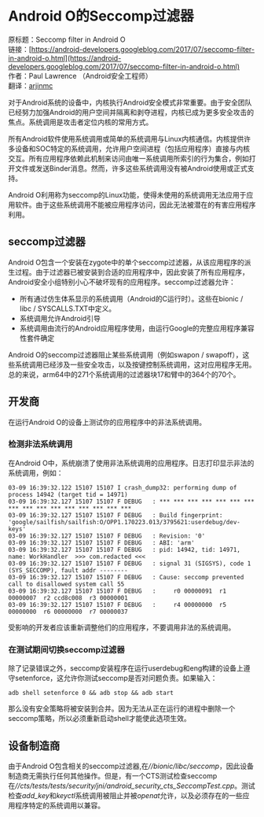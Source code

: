 # Android O的Seccomp过滤器

原标题：Seccomp filter in Android O  
链接：[https://android-developers.googleblog.com/2017/07/seccomp-filter-in-android-o.html](https://android-developers.googleblog.com/2017/07/seccomp-filter-in-android-o.html)  
作者：Paul Lawrence （Android安全工程师）  
翻译：[arjinmc](https://github.com/arjinmc)  

对于Android系统的设备中，内核执行Android安全模式非常重要。由于安全团队已经努力加强Android的用户空间并隔离和剥夺进程，内核已成为更多安全攻击的焦点。系统调用是攻击者定位内核的常用方式。

所有Android软件使用系统调用或简单的系统调用与Linux内核通信。内核提供许多设备和SOC特定的系统调用，允许用户空间进程（包括应用程序）直接与内核交互。所有应用程序依赖此机制来访问由唯一系统调用所索引的行为集合，例如打开文件或发送Binder消息。然而，许多这些系统调用没有被Android使用或正式支持。

Android O利用称为seccomp的Linux功能，使得未使用的系统调用无法应用于应用软件。由于这些系统调用不能被应用程序访问，因此无法被潜在的有害应用程序利用。

## seccomp过滤器

Android O包含一个安装在zygote中的单个seccomp过滤器，从该应用程序的派生过程。由于过滤器已被安装到合适的应用程序中，因此安装了所有应用程序，Android安全小组特别小心不破坏现有的应用程序。seccomp过滤器允许：

* 所有通过仿生体系显示的系统调用（Android的C运行时）。这些在bionic / libc / SYSCALLS.TXT中定义。
* 系统调用允许Android引导
* 系统调用由流行的Android应用程序使用，由运行Google的完整应用程序兼容性套件确定

Android O的seccomp过滤器阻止某些系统调用（例如swapon / swapoff），这些系统调用已经涉及一些安全攻击，以及按键控制系统调用，这对应用程序无用。总的来说，arm64中的271个系统调用的过滤器块17和臂中的364个的70个。

## 开发商

在运行Android O的设备上测试你的应用程序中的非法系统调用。

### 检测非法系统调用

在Android O中，系统崩溃了使用非法系统调用的应用程序。日志打印显示非法的系统调用，例如：

```code
03-09 16:39:32.122 15107 15107 I crash_dump32: performing dump of process 14942 (target tid = 14971)
03-09 16:39:32.127 15107 15107 F DEBUG   : *** *** *** *** *** *** *** *** *** *** *** *** *** *** *** ***
03-09 16:39:32.127 15107 15107 F DEBUG   : Build fingerprint: 'google/sailfish/sailfish:O/OPP1.170223.013/3795621:userdebug/dev-keys'
03-09 16:39:32.127 15107 15107 F DEBUG   : Revision: '0'
03-09 16:39:32.127 15107 15107 F DEBUG   : ABI: 'arm'
03-09 16:39:32.127 15107 15107 F DEBUG   : pid: 14942, tid: 14971, name: WorkHandler  >>> com.redacted <<<
03-09 16:39:32.127 15107 15107 F DEBUG   : signal 31 (SIGSYS), code 1 (SYS_SECCOMP), fault addr --------
03-09 16:39:32.127 15107 15107 F DEBUG   : Cause: seccomp prevented call to disallowed system call 55
03-09 16:39:32.127 15107 15107 F DEBUG   :     r0 00000091  r1 00000007  r2 ccd8c008  r3 00000001
03-09 16:39:32.127 15107 15107 F DEBUG   :     r4 00000000  r5 00000000  r6 00000000  r7 00000037
```

受影响的开发者应该重新调整他们的应用程序，不要调用非法的系统调用。

### 在测试期间切换seccomp过滤器

除了记录错误之外，seccomp安装程序在运行userdebug和eng构建的设备上遵守setenforce，这允许你测试seccomp是否对问题负责。如果输入：
```code
adb shell setenforce 0 && adb stop && adb start 
```
那么没有安全策略将被安装到合并。因为无法从正在运行的进程中删除一个seccomp策略，所以必须重新启动shell才能使此选项生效。

## 设备制造商

由于Android O包含相关的seccomp过滤器,在<i>//bionic/libc/seccomp</i>，因此设备制造商无需执行任何其他操作。但是，有一个CTS测试检查seccomp在<i>//cts/tests/tests/security/jni/android_security_cts_SeccompTest.cpp</i>。测试检查<i>add_key</i>和<i>keyctl</i>系统调用被阻止并被<i>openat</i>允许，以及必须存在的一些应用程序特定的系统调用以兼容。